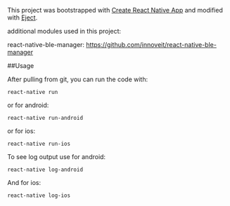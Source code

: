 This project was bootstrapped with [Create React Native App](https://github.com/react-community/create-react-native-app) and modified with [Eject](https://github.com/react-community/create-react-native-app/blob/master/EJECTING.md).

additional modules used in this project:

react-native-ble-manager: https://github.com/innoveit/react-native-ble-manager

##Usage

After pulling from git, you can run the code with:

```
react-native run
```

or for android:

```
react-native run-android
```

or for ios:

```
react-native run-ios
```

To see log output use for android:

```
react-native log-android
```

And for ios:

```
react-native log-ios
```

